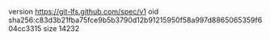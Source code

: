 version https://git-lfs.github.com/spec/v1
oid sha256:c83d3b21fba75fce9b5b3790d12b91215950f58a997d8865065359f604cc3315
size 14232

